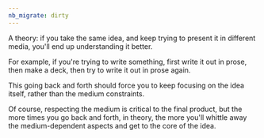 ```yaml
---
nb_migrate: dirty
---
```


A theory: if you take the same idea, and keep trying to present it in different media, you'll end up understanding it better.

For example, if you're trying to write something, first write it out in prose, then make a deck, then try to write it out in prose again.

This going back and forth should force you to keep focusing on the idea itself, rather than the medium constraints. 

Of course, respecting the medium is critical to the final product, but the more times you go back and forth, in theory, the more you'll whittle away the medium-dependent aspects and get to the core of the idea.
